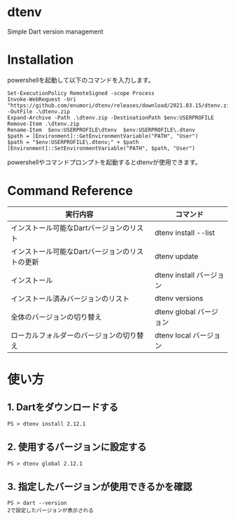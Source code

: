 # dtenv
Simple Dart version management

# Installation
powershellを起動して以下のコマンドを入力します。
```
Set-ExecutionPolicy RemoteSigned -scope Process
Invoke-WebRequest -Uri "https://github.com/enumori/dtenv/releases/download/2021.03.15/dtenv.zip" -OutFile .\dtenv.zip
Expand-Archive -Path .\dtenv.zip -DestinationPath $env:USERPROFILE
Remove-Item .\dtenv.zip
Rename-Item  $env:USERPROFILE\dtenv  $env:USERPROFILE\.dtenv
$path = [Environment]::GetEnvironmentVariable("PATH", "User")
$path = "$env:USERPROFILE\.dtenv;" + $path
[Environment]::SetEnvironmentVariable("PATH", $path, "User")
```
powershellやコマンドプロンプトを起動するとdtenvが使用できます。

# Command Reference
| 実行内容 | コマンド|
| --- | --- |
| インストール可能なDartバージョンのリスト | dtenv install --list |
| インストール可能なDartバージョンのリストの更新 | dtenv update |
| インストール | dtenv install バージョン |
| インストール済みバージョンのリスト | dtenv versions |
| 全体のバージョンの切り替え | dtenv global バージョン |
| ローカルフォルダーのバージョンの切り替え | dtenv local バージョン |

# 使い方
## 1. Dartをダウンロードする
```
PS > dtenv install 2.12.1
```
## 2. 使用するバージョンに設定する
```
PS > dtenv global 2.12.1
```
## 3. 指定したバージョンが使用できるかを確認
```
PS > dart --version
2で設定したバージョンが表示される
```
